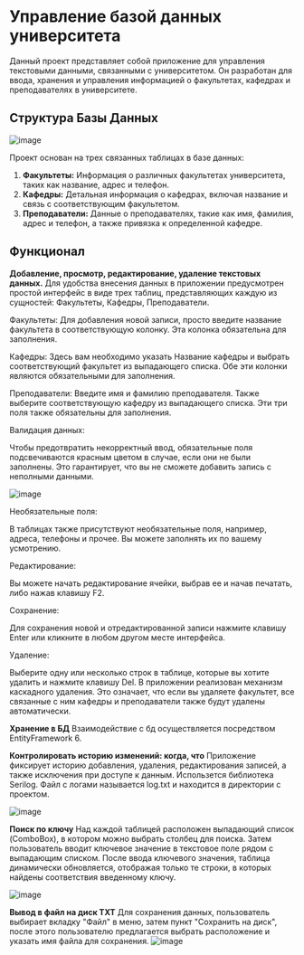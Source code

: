 # Управление базой данных университета

Данный проект представляет собой приложение для управления текстовыми данными, связанными с университетом. Он разработан для ввода, хранения и управления информацией о факультетах, кафедрах и преподавателях в университете.

## Структура Базы Данных

![image](https://github.com/FedorovskyD/university/assets/127111661/6cb5fade-6dcc-412f-990c-abbc89732d6d)

Проект основан на трех связанных таблицах в базе данных:
1. **Факультеты:** Информация о различных факультетах университета, таких как название, адрес и телефон.
2. **Кафедры:** Детальная информация о кафедрах, включая название и связь с соответствующим факультетом.
3. **Преподаватели:** Данные о преподавателях, такие как имя, фамилия, адрес и телефон, а также привязка к определенной кафедре.

## Функционал

**Добавление, просмотр, редактирование, удаление текстовых данных.**
Для удобства внесения данных в приложении предусмотрен простой интерфейс в виде трех таблиц, представляющих каждую из сущностей: Факультеты, Кафедры, Преподаватели.

Факультеты: Для добавления новой записи, просто введите название факультета в соответствующую колонку. Эта колонка обязательна для заполнения.

Кафедры: Здесь вам необходимо указать Название кафедры и выбрать соответствующий факультет из выпадающего списка. Обе эти колонки являются обязательными для заполнения.

Преподаватели: Введите имя и фамилию преподавателя. Также выберите соответствующую кафедру из выпадающего списка. Эти три поля также обязательны для заполнения.

Валидация данных:

Чтобы предотвратить некорректный ввод, обязательные поля подсвечиваются красным цветом в случае, если они не были заполнены. Это гарантирует, что вы не сможете добавить запись с неполными данными.

![image](https://github.com/FedorovskyD/university/assets/127111661/cf4012a8-982b-4983-94ff-d3828798ccd4)

Необязательные поля:

В таблицах также присутствуют необязательные поля, например, адреса, телефоны и прочее. Вы можете заполнять их по вашему усмотрению.

Редактирование:

Вы можете начать редактирование ячейки, выбрав ее и начав печатать, либо нажав клавишу F2.

Сохранение:

Для сохранения новой и отредактированной записи нажмите клавишу Enter или кликните в любом другом месте интерфейса.

Удаление: 

Выберите одну или несколько строк в таблице, которые вы хотите удалить и нажмите клавишу Del. В приложении реализован механизм каскадного удаления. Это означает, что если вы удаляете факультет, все связанные с ним кафедры и преподаватели также будут удалены автоматически.



**Хранение в БД**
   Взаимодействие с бд осуществляется посредством EntityFramework 6.

**Контролировать историю изменений: когда, что**
   Приложение фиксирует историю добавления, удаления, редактирования записей, а также исключения при доступе к данным. Использется библиотека Serilog. Файл с логами называется log.txt и находится в директории с проектом.
   
   ![image](https://github.com/FedorovskyD/university/assets/127111661/9de1e3b0-6a43-47f4-a687-f2ef48b7632c)

**Поиск по ключу**
  Над каждой таблицей расположен выпадающий список (ComboBox), в котором можно выбрать столбец для поиска. Затем пользователь вводит ключевое значение в текстовое поле рядом с выпадающим списком. После ввода ключевого значения, таблица динамически обновляется, отображая только те строки, в которых найдены соответствия введенному ключу.
  
  ![image](https://github.com/FedorovskyD/university/assets/127111661/8f1435aa-313e-4e20-87b0-fd1d9c15f22f)


**Вывод в файл на диск TXT**
   Для сохранения данных, пользователь выбирает вкладку "Файл" в меню, затем пункт "Сохранить на диск", после этого пользователю предлагается выбрать расположение и указать имя файла для сохранения.
   ![image](https://github.com/FedorovskyD/university/assets/127111661/d08678c6-32cb-4eb6-9bcf-da11bec036f9)


